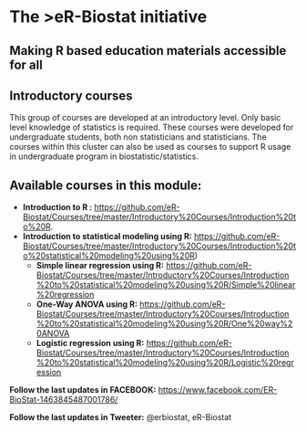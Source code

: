 # The >eR-Biostat initiative
## Making R based education materials accessible for all

## Introductory courses
This group of courses are developed at an introductory level. Only basic level knowledge of statistics is required. These courses were developed for undergraduate students, both non statisticians and statisticians. The courses within this cluster can also be used as courses to support R usage in undergraduate program in biostatistic/statistics. 


## Available courses in this module:
* **Introduction to R :** https://github.com/eR-Biostat/Courses/tree/master/Introductory%20Courses/Introduction%20to%20R.
* **Introduction to statistical modeling using R:** https://github.com/eR-Biostat/Courses/tree/master/Introductory%20Courses/Introduction%20to%20statistical%20modeling%20using%20R)
  + **Simple linear regression using R:** https://github.com/eR-Biostat/Courses/tree/master/Introductory%20Courses/Introduction%20to%20statistical%20modeling%20using%20R/Simple%20linear%20regression
  + **One-Way ANOVA using R:** https://github.com/eR-Biostat/Courses/tree/master/Introductory%20Courses/Introduction%20to%20statistical%20modeling%20using%20R/One%20way%20ANOVA
  + **Logistic regression using R:** https://github.com/eR-Biostat/Courses/tree/master/Introductory%20Courses/Introduction%20to%20statistical%20modeling%20using%20R/Logistic%20regression
  
**Follow the last updates in FACEBOOK:** https://www.facebook.com/ER-BioStat-1463845487001786/

**Follow the last updates in Tweeter:** @erbiostat, eR-Biostat

